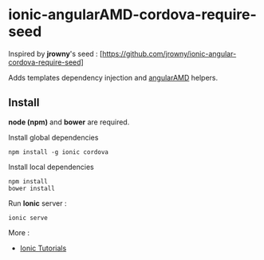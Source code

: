 ionic-angularAMD-cordova-require-seed
=====================================

Inspired by **jrowny**'s seed : [https://github.com/jrowny/ionic-angular-cordova-require-seed]

Adds templates dependency injection and [angularAMD](https://github.com/marcoslin/angularAMD) helpers.

Install
-------

**node (npm)** and **bower** are required.

Install global dependencies

    npm install -g ionic cordova

Install local dependencies

    npm install
    bower install

Run **Ionic** server :

    ionic serve

More :
- [Ionic Tutorials](http://ionicframework.com/tutorials/)